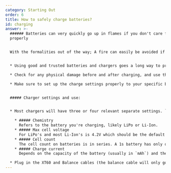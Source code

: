 ```yaml
---
category: Starting Out
order: 6
title: How to safely charge batteries?
id: charging
answer: >-
  ###### Batteries can very quickly go up in flames if you don't care for them
  properly


  With the formalities out of the way; A fire can easily be avoided if you follow some basic steps:


  * Using good and trusted batteries and chargers goes a long way to prevent DOA and un-checked cells, and charger-related issues. You can find charger recommendations elsewhere on the site

  * Check for any physical damage before and after charging, and use the IR readout on the charger to approximate the battery health. Under 10mOhms it's in great condition, under 20 is usable, and anything above should be retired

  * Make sure to set up the charge settings properly to your specific batteries, see below how:


  ##### Charger settings and use:


  * Most chargers will have three or four relevant separate settings. `Battery chemistry`, `Max cell voltage,` `Cell count`, and `Charge current`.

    * ##### Chemistry
      Refers to the battery you're charging, likely LiPo or Li-Ion.
    * ##### Max cell voltage
      For LiPo's and most Li-Ion's is 4.2V which should be the default on the charger. The voltage most often printed on batteries is the `nominal` voltage, basically the average voltage through the charge/discharge cycle (3.7v per cell). You don't want to enter this as the max cell voltage, but it wouldn't cause any harm
    * ##### Cell count 
      The cell count on batteries is in series. A 1s battery has only one cell, 6s has 6 cells in series, and so on. This is what you enter as the `Cell count`. The voltage of the cells when connected in series is added together, so a 6s battery will have a max voltage of 25.2V `(4.2 × 6)`
    * ##### Charge current
      Depends on the capacity of the battery (usually in `mAh`) and the rate at which you want to charge (`C`). To get the charge current, multiply the battery capacity in Ah with the C rate (ideally use 1C, but you can go higher if time constrained). A 1300mAh battery at 1C will be charged at 1.3A (`1.3 × 1`), at 2C it'll be 2.6A (`1.3 × 2`), etc...

  * Plug in the XT60 and Balance cables (the balance cable will only go in one way, and all the way to one side of the connector), and you can charge. The charger will stop charging once the set max cell voltage is reached in all of the cells. This is called balancing and it's needed to maintain the battery safely
---
```

